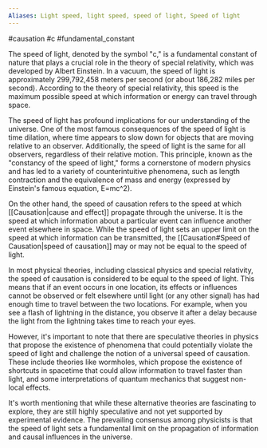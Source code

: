 ```yaml
---
Aliases: Light speed, light speed, speed of light, Speed of light
---
```

#causation #c #fundamental_constant

The speed of light, denoted by the symbol "c," is a fundamental constant of nature that plays a crucial role in the theory of special relativity, which was developed by Albert Einstein. In a vacuum, the speed of light is approximately 299,792,458 meters per second (or about 186,282 miles per second). According to the theory of special relativity, this speed is the maximum possible speed at which information or energy can travel through space.

The speed of light has profound implications for our understanding of the universe. One of the most famous consequences of the speed of light is time dilation, where time appears to slow down for objects that are moving relative to an observer. Additionally, the speed of light is the same for all observers, regardless of their relative motion. This principle, known as the "constancy of the speed of light," forms a cornerstone of modern physics and has led to a variety of counterintuitive phenomena, such as length contraction and the equivalence of mass and energy (expressed by Einstein's famous equation, E=mc^2).

On the other hand, the speed of causation refers to the speed at which [[Causation|cause and effect]] propagate through the universe. It is the speed at which information about a particular event can influence another event elsewhere in space. While the speed of light sets an upper limit on the speed at which information can be transmitted, the [[Causation#Speed of Causation|speed of causation]] may or may not be equal to the speed of light.

In most physical theories, including classical physics and special relativity, the speed of causation is considered to be equal to the speed of light. This means that if an event occurs in one location, its effects or influences cannot be observed or felt elsewhere until light (or any other signal) has had enough time to travel between the two locations. For example, when you see a flash of lightning in the distance, you observe it after a delay because the light from the lightning takes time to reach your eyes.

However, it's important to note that there are speculative theories in physics that propose the existence of phenomena that could potentially violate the speed of light and challenge the notion of a universal speed of causation. These include theories like wormholes, which propose the existence of shortcuts in spacetime that could allow information to travel faster than light, and some interpretations of quantum mechanics that suggest non-local effects.

It's worth mentioning that while these alternative theories are fascinating to explore, they are still highly speculative and not yet supported by experimental evidence. The prevailing consensus among physicists is that the speed of light sets a fundamental limit on the propagation of information and causal influences in the universe.
